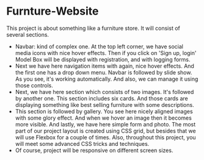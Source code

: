 # Furnture-Website
This project is about something like a furniture store. It will consist of several sections. 
- Navbar:  kind of complex one. At the top left corner, we have social media icons with nice hover effects. Then if you click on 'Sign up, login' Model Box will be displayed with registration, and with logging forms. 
- Next we have here navigation items with again, nice hover effects. And the first one has a drop down menu. Navbar is followed by slide show. As you see, it's working automatically. And also, we can manage it using those controls. 
- Next, we have here section which consists of two images. It's followed by another one. This section includes six cards. And those cards are displaying something like best selling furniture with some descriptions. 
- This section is followed by gallery. You see here nicely aligned images with some glory effect. And when we hover an image then it becomes more visible. And lastly, we have here simple form and photo. The most part of our project layout is created using CSS grid, but besides that we will use Flexbox for a couple of times. Also, throughout this project, you will meet some advanced CSS tricks and techniques. 
- Of course, project will be responsive on different screen sizes. 
